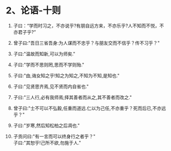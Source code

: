 # 2、论语-十则

1. 子曰：“学而时习之，不亦说乎?有朋自远方来，不亦乐乎?人不知而不悦，不亦君子乎?”

2. 曾子曰:"吾日三省吾身:为人谋而不忠乎？与朋友交而不信乎？传不习乎？"

3. 子曰:"温故而知新,可以为师矣."

4. 子曰:"学而不思则罔,思而不学则殆."

5. 子曰:"由,诲女知之乎!知之为知之,不知为不知,是知也."

6. 子曰:"见贤思齐焉,见不贤而内自省也."

7. 子曰:"三人行,必有我师焉;择其善者而从之,其不善者而改之."

8. 曾子曰:"士不可以不弘毅,任重而道远.仁以为己任,不亦重乎？死而后已,不亦远乎？"

9. 子曰:"岁寒,然后知松柏之后凋也."

10. 子贡问曰:"有一言而可以终身行之者乎？"   
子曰:"其恕乎!己所不欲,勿施于人."
